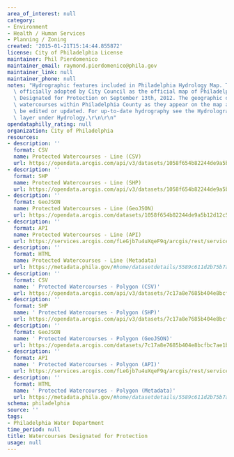 ```yaml
---
area_of_interest: null
category:
- Environment
- Health / Human Services
- Planning / Zoning
created: '2015-01-21T15:14:44.855872'
license: City of Philadelphia License
maintainer: Phil Pierdomenico
maintainer_email: raymond.pierdomenico@phila.gov
maintainer_link: null
maintainer_phone: null
notes: "Hydrographic features included in Philadelphia Hydrology Map. This map was\
  \ officially adopted by City Council as the official map of Philadelphia Watercourses\
  \ Designated for Protection on September 13th, 2012. The geographic data depicts\
  \ watercourses within Philadelphia County as they appear on the map and will not\
  \ be edited or updated. For up-to-date hydrography see the Hydrolographic_Features_Poly\
  \ layer under Hydrology.\r\n\r\n"
opendataphilly_rating: null
organization: City of Philadelphia
resources:
- description: ''
  format: CSV
  name: Protected Watercourses - Line (CSV)
  url: https://opendata.arcgis.com/api/v3/datasets/1058f654b82244de9a5b12d12c58279b_0/downloads/data?format=csv&spatialRefId=4326
- description: ''
  format: SHP
  name: Protected Watercourses - Line (SHP)
  url: https://opendata.arcgis.com/api/v3/datasets/1058f654b82244de9a5b12d12c58279b_0/downloads/data?format=shp&spatialRefId=4326
- description: ''
  format: GeoJSON
  name: Protected Watercourses - Line (GeoJSON)
  url: https://opendata.arcgis.com/datasets/1058f654b82244de9a5b12d12c58279b_0.geojson
- description: ''
  format: API
  name: Protected Watercourses - Line (API)
  url: https://services.arcgis.com/fLeGjb7u4uXqeF9q/arcgis/rest/services/Zoning_Hydrology_Line_2012/FeatureServer/0/query?outFields=*&where=1%3D1
- description: ''
  format: HTML
  name: Protected Watercourses - Line (Metadata)
  url: https://metadata.phila.gov/#home/datasetdetails/5589c611d2b75b7a58b238fa/representationdetails/55438ac69b989a05172d0d75/
- description: ''
  format: CSV
  name: ' Protected Watercourses - Polygon (CSV)'
  url: https://opendata.arcgis.com/api/v3/datasets/7c17a8e7685b404e8bcfbc7ae1b62de3_0/downloads/data?format=csv&spatialRefId=4326
- description: ''
  format: SHP
  name: ' Protected Watercourses - Polygon (SHP)'
  url: https://opendata.arcgis.com/api/v3/datasets/7c17a8e7685b404e8bcfbc7ae1b62de3_0/downloads/data?format=shp&spatialRefId=4326
- description: ''
  format: GeoJSON
  name: ' Protected Watercourses - Polygon (GeoJSON)'
  url: https://opendata.arcgis.com/datasets/7c17a8e7685b404e8bcfbc7ae1b62de3_0.geojson
- description: ''
  format: API
  name: ' Protected Watercourses - Polygon (API)'
  url: https://services.arcgis.com/fLeGjb7u4uXqeF9q/arcgis/rest/services/Zoning_Hydrology_Poly_2012/FeatureServer/0/query?outFields=*&where=1%3D1
- description: ''
  format: HTML
  name: ' Protected Watercourses - Polygon (Metadata)'
  url: https://metadata.phila.gov/#home/datasetdetails/5589c611d2b75b7a58b238fa/representationdetails/5589c63a185a41346fccce8c/
schema: philadelphia
source: ''
tags:
- Philadelphia Water Department
time_period: null
title: Watercourses Designated for Protection
usage: null
---
```


